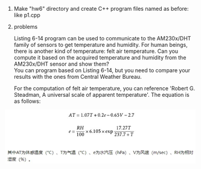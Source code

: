 1. Make "hw6" directory and create C++ program files named as before: like p1.cpp
2. problems

    Listing 6-14 program can be used to communicate to the AM230x/DHT family of sensors to get temperature and humidity. For human beings, there is another kind of temperature: felt air temperature. Can you compute it based on the acquired temperature and humidity from the  AM230x/DHT sensor and show them?     
You can program based on Listing 6-14, but you need to compare your results with the ones from Central Weather Bureau.

    For the computation of felt air temperature, you can reference 'Robert G. Steadman, A universal scale of apparent temperature'. The equation is as follows:

<img src="imgs/air_temperature.jpg" alt="felt air temperature">
